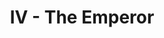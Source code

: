 ---
layout: 'layouts/arcana.html'
title: 'IV - The Emperor'
summary: 'A card symbolising growth, control and fertility.'
displayOrder: 5
card:
    webp: 'images/major-arcana/the-emperor/Emperor.webp'
    jpg: 'images/major-arcana/the-emperor/Emperor.jpg'
    alt: 'The Emperor card. A man and a lion, against a mountain.'
    
meaning:
    general: 'The Emperor is a leader who demands respect and authority. He can also be a father or father-figure.'
    example: 'If you get this card, you may be about to start something new, whether that is a new job or business venture, a new love in your life or something else entirely. The fool says go for it!'
keywords:
    - 'Authority'
    - 'Structure'
    - 'Control'
    - 'Father Figure'
    - 'Wealth'
    - 'Order'

quote: 'The journey of a thousand miles begins with one step.'
quoteby: 'Lao Tzu'
---